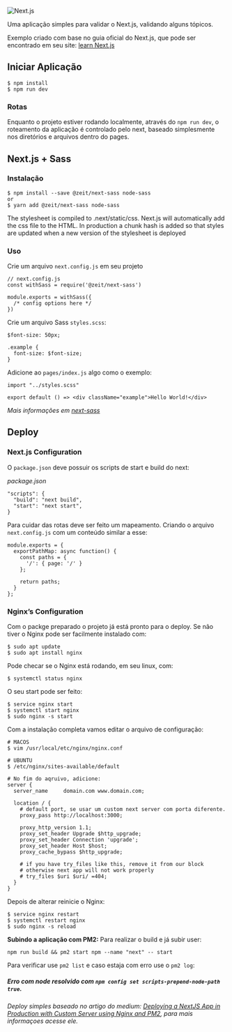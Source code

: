 ![Next.js](https://i.imgur.com/2LZTaCT.png)

Uma aplicação simples para validar o Next.js, validando alguns tópicos.   

Exemplo criado com base no guia oficial do Next.js, que pode ser encontrado em seu site: [learn Next.js](https://nextjs.org/learn/basics/getting-started)

## **Iniciar Aplicação**
```
$ npm install
$ npm run dev
```

### Rotas
Enquanto o projeto estiver rodando localmente, através do `npm run dev`, o roteamento da aplicação é controlado pelo next, baseado simplesmente nos diretórios e arquivos dentro do pages.   

## **Next.js + Sass**

### Instalação
```
$ npm install --save @zeit/next-sass node-sass
or
$ yarn add @zeit/next-sass node-sass
```

The stylesheet is compiled to .next/static/css. Next.js will automatically add the css file to the HTML. In production a chunk hash is added so that styles are updated when a new version of the stylesheet is deployed

### Uso

Crie um arquivo `next.config.js` em seu projeto
```
// next.config.js
const withSass = require('@zeit/next-sass')

module.exports = withSass({
  /* config options here */
})
```

Crie um arquivo Sass `styles.scss`:
```
$font-size: 50px;
  
.example {
  font-size: $font-size;
}
```

Adicione ao `pages/index.js` algo como o exemplo:
```
import "../styles.scss"
  
export default () => <div className="example">Hello World!</div>
```

*Mais informações em [next-sass](https://github.com/zeit/next-plugins/tree/master/packages/next-sass)*

## **Deploy**

### **Next.js Configuration**
O `package.json` deve possuir os scripts de start e build do next:

*package.json*
```
"scripts": { 
  "build": "next build",  
  "start": "next start",  
}
```

Para cuidar das rotas deve ser feito um mapeamento. Criando o arquivo `next.config.js` com um conteúdo similar a esse:

```
module.exports = {
  exportPathMap: async function() {
    const paths = {
      '/': { page: '/' }
    };

    return paths;
  }
};
```

### **Nginx’s Configuration**
Com o packge preparado o projeto já está pronto para o deploy. Se não tiver o Nginx pode ser facilmente instalado com:
```
$ sudo apt update
$ sudo apt install nginx
```

Pode checar se o Nginx está rodando, em seu linux, com:

```
$ systemctl status nginx
```

O seu start pode ser feito:
```
$ service nginx start
$ systemctl start nginx
$ sudo nginx -s start
```

Com a instalação completa vamos editar o arquivo de configuração:

```
# MACOS
$ vim /usr/local/etc/nginx/nginx.conf

# UBUNTU
$ /etc/nginx/sites-available/default
```

```
# No fim do aqruivo, adicione:
server {
  server_name     domain.com www.domain.com;

  location / {
    # default port, se usar um custom next server com porta diferente.
    proxy_pass http://localhost:3000;

    proxy_http_version 1.1;
    proxy_set_header Upgrade $http_upgrade;
    proxy_set_header Connection 'upgrade';
    proxy_set_header Host $host;
    proxy_cache_bypass $http_upgrade;

    # if you have try_files like this, remove it from our block
    # otherwise next app will not work properly
    # try_files $uri $uri/ =404;
  }
}
```

Depois de alterar reinicie o Nginx:
```
$ service nginx restart
$ systemctl restart nginx
$ sudo nginx -s reload
```

**Subindo a aplicação com PM2:**
Para realizar o build e já subir user:
```
npm run build && pm2 start npm --name "next" -- start
```

Para verificar use `pm2 list` e caso estaja com erro use o `pm2 log`:

##### *Erro com node resolvido com `npm config set scripts-prepend-node-path true`*.

*Deploy simples baseado no artigo do medium: [Deploying a NextJS App in Production with Custom Server using Nginx and PM2](https://medium.com/@indiesk/deploying-a-nextjs-app-in-production-with-custom-server-using-nginx-and-pm2-786ccf9444c5), para mais informaçoes acesse ele.*



